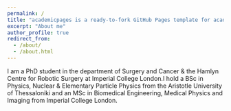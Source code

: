 ```yaml
---
permalink: /
title: "academicpages is a ready-to-fork GitHub Pages template for academic personal websites"
excerpt: "About me"
author_profile: true
redirect_from: 
  - /about/
  - /about.html
---
```

I am a PhD student in the department of Surgery and Cancer & the Hamlyn Centre for Robotic Surgery at Imperial College London.I hold a BSc in Physics, Nuclear & Elementary Particle Physics from the Aristotle University of Thessaloniki and an MSc in Biomedical Engineering, Medical Physics and Imaging from Imperial College London.